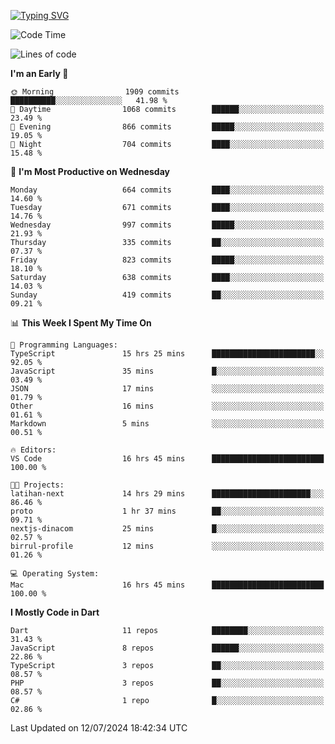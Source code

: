 
<a href="https://git.io/typing-svg"><img src="https://readme-typing-svg.demolab.com?font=Source+Code+Pro&pause=1000&random=false&width=435&lines=Hey+%F0%9F%A5%B6+iam+Yaskraz" alt="Typing SVG" /></a>
<!--START_SECTION:waka-->
![Code Time](http://img.shields.io/badge/Code%20Time-287%20hrs%2031%20mins-blue)

![Lines of code](https://img.shields.io/badge/From%20Hello%20World%20I%27ve%20Written-2.0%20million%20lines%20of%20code-blue)

**I'm an Early 🐤** 

```text
🌞 Morning                1909 commits        ██████████░░░░░░░░░░░░░░░   41.98 % 
🌆 Daytime                1068 commits        ██████░░░░░░░░░░░░░░░░░░░   23.49 % 
🌃 Evening                866 commits         █████░░░░░░░░░░░░░░░░░░░░   19.05 % 
🌙 Night                  704 commits         ████░░░░░░░░░░░░░░░░░░░░░   15.48 % 
```
📅 **I'm Most Productive on Wednesday** 

```text
Monday                   664 commits         ████░░░░░░░░░░░░░░░░░░░░░   14.60 % 
Tuesday                  671 commits         ████░░░░░░░░░░░░░░░░░░░░░   14.76 % 
Wednesday                997 commits         █████░░░░░░░░░░░░░░░░░░░░   21.93 % 
Thursday                 335 commits         ██░░░░░░░░░░░░░░░░░░░░░░░   07.37 % 
Friday                   823 commits         █████░░░░░░░░░░░░░░░░░░░░   18.10 % 
Saturday                 638 commits         ████░░░░░░░░░░░░░░░░░░░░░   14.03 % 
Sunday                   419 commits         ██░░░░░░░░░░░░░░░░░░░░░░░   09.21 % 
```


📊 **This Week I Spent My Time On** 

```text
💬 Programming Languages: 
TypeScript               15 hrs 25 mins      ███████████████████████░░   92.05 % 
JavaScript               35 mins             █░░░░░░░░░░░░░░░░░░░░░░░░   03.49 % 
JSON                     17 mins             ░░░░░░░░░░░░░░░░░░░░░░░░░   01.79 % 
Other                    16 mins             ░░░░░░░░░░░░░░░░░░░░░░░░░   01.61 % 
Markdown                 5 mins              ░░░░░░░░░░░░░░░░░░░░░░░░░   00.51 % 

🔥 Editors: 
VS Code                  16 hrs 45 mins      █████████████████████████   100.00 % 

🐱‍💻 Projects: 
latihan-next             14 hrs 29 mins      ██████████████████████░░░   86.46 % 
proto                    1 hr 37 mins        ██░░░░░░░░░░░░░░░░░░░░░░░   09.71 % 
nextjs-dinacom           25 mins             █░░░░░░░░░░░░░░░░░░░░░░░░   02.57 % 
birrul-profile           12 mins             ░░░░░░░░░░░░░░░░░░░░░░░░░   01.26 % 

💻 Operating System: 
Mac                      16 hrs 45 mins      █████████████████████████   100.00 % 
```

**I Mostly Code in Dart** 

```text
Dart                     11 repos            ████████░░░░░░░░░░░░░░░░░   31.43 % 
JavaScript               8 repos             ██████░░░░░░░░░░░░░░░░░░░   22.86 % 
TypeScript               3 repos             ██░░░░░░░░░░░░░░░░░░░░░░░   08.57 % 
PHP                      3 repos             ██░░░░░░░░░░░░░░░░░░░░░░░   08.57 % 
C#                       1 repo              █░░░░░░░░░░░░░░░░░░░░░░░░   02.86 % 
```




 Last Updated on 12/07/2024 18:42:34 UTC
<!--END_SECTION:waka-->
